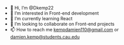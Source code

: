 - 👋 Hi, I’m @Dkemp22
- 👀 I’m interested in Front-end development
- 🌱 I’m currently learning React
- 💞️ I’m looking to collaborate on Front-end projects
- 📫 How to reach me kempdamien110@gmail.com or damien.kemp@students.cau.edu

<!---
Dkemp22/Dkemp22 is a ✨ special ✨ repository because its `README.md` (this file) appears on your GitHub profile.
You can click the Preview link to take a look at your changes.
--->
